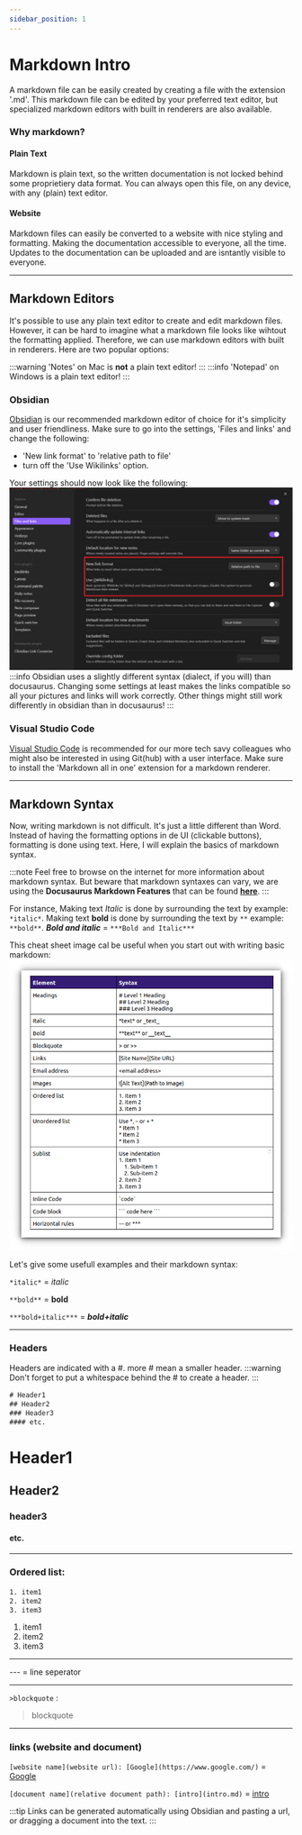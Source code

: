 ```yaml
---
sidebar_position: 1
---
```



# Markdown Intro
A markdown file can be easily created by creating a file with the extension '.md'. This markdown file can be edited by your preferred text editor, but specialized markdown editors with built in renderers are also available. 

### Why markdown?
#### Plain Text
Markdown is plain text, so the written documentation is not locked behind some proprietiery data format. You can always open this file, on any device, with any (plain) text editor.
#### Website
Markdown files can easily be converted to a website with nice styling and formatting. Making the documentation accessible to everyone, all the time. Updates to the documentation can be uploaded and are isntantly visible to everyone.

---

## Markdown Editors
It's possible to use any plain text editor to create and edit markdown files. However, it can be hard to imagine what a markdown file looks like wihtout the formatting applied. Therefore, we can use markdown editors with built in renderers. Here are two popular options:

:::warning 
'Notes' on Mac is **not** a plain text editor!
:::
:::info
'Notepad' on Windows is a plain text editor!
:::


### Obsidian
[Obsidian](https://obsidian.md/) is our recommended markdown editor of choice for it's simplicity and user friendliness. Make sure to go into the settings, 'Files and links' and change the following:
- 'New link format' to 'relative path to file' 
- turn off the 'Use Wikilinks' option. 

Your settings should now look like the following:
![](img/Schermafbeelding%202024-01-25%20111531.png)
:::info
Obsidian uses a slightly different syntax (dialect, if you will) than docusaurus. Changing some settings at least makes the links compatible so all your pictures and links will work correctly. Other things might still work differently in obsidian than in docusaurus!
:::

### Visual Studio Code
[Visual Studio Code](https://code.visualstudio.com/) is recommended for our more tech savy colleagues who might also be interested in using Git(hub) with a user interface. Make sure to install the 'Markdown all in one' extension for a markdown renderer.

---
## Markdown Syntax
Now, writing markdown is not difficult. It's just a little different than Word. Instead of having the formatting options in de UI (clickable buttons), formatting is done using text. Here, I will explain the basics of markdown syntax.

:::note
Feel free to browse on the internet for more information about markdown syntax. But beware that markdown syntaxes can vary, we are using the **Docusaurus Markdown Features** that can be found [**here**](https://docusaurus.io/docs/markdown-features).
:::

For instance, Making text *Italic* is done by surrounding the text by example: `*italic*`.
Making text **bold** is done by surrounding the text by `**` example: `**bold**`.
***Bold and italic*** = `***Bold and Italic***`

This cheat sheet image cal be useful when you start out with writing basic markdown:
![Markdown Syntax Cheat Sheet](img/markdown-syntax-cheatsheet.webp)

Let's give some usefull examples and their markdown syntax:

`*italic*` = *italic*

`**bold**` = **bold**

`***bold+italic***` = ***bold+italic***

---

### Headers
Headers are indicated with a #. more # mean a smaller header.
:::warning
Don't forget to put a whitespace behind the # to create a header.
:::
```
# Header1
## Header2
### Header3
#### etc.
```
# Header1
## Header2
### header3
#### etc.

---

### Ordered list:
```
1. item1
2. item2
3. item3
```
1. item1
2. item2
3. item3
---

--- = line seperator

---

`>blockquote` : 
>blockquote

---
### links (website and document)
`[website name](website url): [Google](https://www.google.com/)` = [Google](https://www.google.com/)

`[document name](relative document path): [intro](intro.md)` = [intro](intro.md)

:::tip
Links can be generated automatically using Obsidian and pasting a url, or dragging a document into the text.
:::




